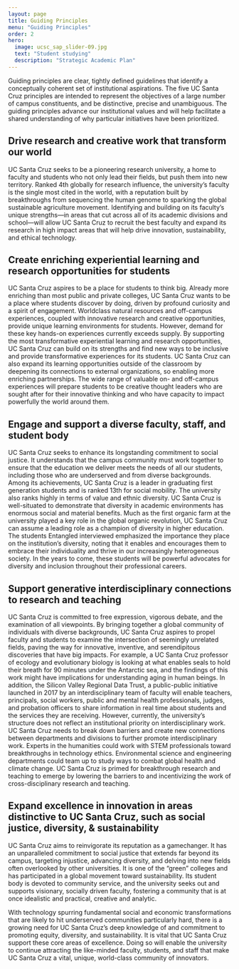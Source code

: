 ```yaml
---
layout: page
title: Guiding Principles
menu: "Guiding Principles"
order: 2
hero:
  image: ucsc_sap_slider-09.jpg
  text: "Student studying"
  description: "Strategic Academic Plan"
---
```


Guiding principles are clear, tightly defined guidelines that identify a conceptually coherent set of institutional aspirations. The five UC Santa Cruz principles are intended to represent the objectives of a large number of campus constituents, and be distinctive, precise and unambiguous. The guiding principles advance our institutional values and will help facilitate a shared understanding of why particular initiatives have been prioritized.

## Drive research and creative work that transform our world

UC Santa Cruz seeks to be a pioneering research university, a home to faculty and students who not only lead their fields, but push them into new territory. Ranked 4th globally for research influence, the university’s faculty is the single most cited in the world, with a reputation built by breakthroughs from sequencing the human genome to sparking the global sustainable agriculture movement. Identifying and building on its faculty’s unique strengths—in areas that cut across all of its academic divisions and school—will allow UC Santa Cruz to recruit the best faculty and expand its research in high impact areas that will help drive innovation, sustainability, and ethical technology.

## Create enriching experiential learning and research opportunities for students

UC Santa Cruz aspires to be a place for students to think big. Already more enriching than most public and private colleges, UC Santa Cruz wants to be a place where students discover by doing, driven by profound curiosity and a spirit of engagement. Worldclass natural resources and off-campus experiences, coupled with innovative research and creative opportunities, provide unique learning environments for students. However, demand for these key hands-on experiences currently exceeds supply. By supporting the most transformative experiential learning and research opportunities, UC Santa Cruz can build on its strengths and find new ways to be inclusive and provide transformative experiences for its students. UC Santa Cruz can also expand its learning opportunities outside of the classroom by deepening its connections to external organizations, so enabling more enriching partnerships. The wide range of valuable on- and off-campus experiences will prepare students to be creative thought leaders who are sought after for their innovative thinking and who have capacity to impact powerfully the world around them.

## Engage and support a diverse faculty, staff, and student body

UC Santa Cruz seeks to enhance its longstanding commitment to social justice. It understands that the campus community must work together to ensure that the education we deliver meets the needs of all our students, including those who are underserved and from diverse backgrounds. Among its achievements, UC Santa Cruz is a leader in graduating first generation students and is ranked 13th for social mobility. The university also ranks highly in terms of value and ethnic diversity. UC Santa Cruz is well-situated to demonstrate that diversity in academic environments has enormous social and material benefits. Much as the first organic farm at the university played a key role in the global organic revolution, UC Santa Cruz can assume a leading role as a champion of diversity in higher education. The students Entangled interviewed emphasized the importance they place on the institution’s diversity, noting that it enables and encourages them to embrace their individuality and thrive in our increasingly heterogeneous society. In the years to come, these students will be powerful advocates for diversity and inclusion throughout their professional careers.

## Support generative interdisciplinary connections to research and teaching

UC Santa Cruz is committed to free expression, vigorous debate, and the examination of all viewpoints. By bringing together a global community of individuals with diverse backgrounds, UC Santa Cruz aspires to propel faculty and students to examine the intersection of seemingly unrelated fields, paving the way for innovative, inventive, and serendipitous discoveries that have big impacts. For example, a UC Santa Cruz professor of ecology and evolutionary biology is looking at what enables seals to hold their breath for 90 minutes under the Antarctic sea, and the findings of this work might have implications for understanding aging in human beings. In addition, the Silicon Valley Regional Data Trust, a public-public initiative launched in 2017 by an interdisciplinary team of faculty will enable teachers, principals, social workers, public and mental health professionals, judges, and probation officers to share information in real time about students and the services they are receiving. However, currently, the university’s structure does not reflect an institutional priority on interdisciplinary work. UC Santa Cruz needs to break down barriers and create new connections between departments and divisions to further promote interdisciplinary work. Experts in the humanities could work with STEM professionals toward breakthroughs in technology ethics. Environmental science and engineering departments could team up to study ways to combat global health and climate change. UC Santa Cruz is primed for breakthrough research and teaching to emerge by lowering the barriers to and incentivizing the work of cross-disciplinary research and teaching.

## Expand excellence in innovation in areas distinctive to UC Santa Cruz, such as social justice, diversity, & sustainability

UC Santa Cruz aims to reinvigorate its reputation as a gamechanger. It has an unparalleled commitment to social justice that extends far beyond its campus, targeting injustice, advancing diversity, and delving into new fields often overlooked by other universities. It is one of the “green” colleges and has participated in a global movement toward sustainability. Its student body is devoted to community service, and the university seeks out and supports visionary, socially driven faculty, fostering a community that is at once idealistic and practical, creative and analytic.

With technology spurring fundamental social and economic transformations that are likely to hit underserved communities particularly hard, there is a growing need for UC Santa Cruz’s deep knowledge of and commitment to promoting equity, diversity, and sustainability. It is vital that UC Santa Cruz support these core areas of excellence. Doing so will enable the university to continue attracting the like-minded faculty, students, and staff that make UC Santa Cruz a vital, unique, world-class community of innovators.
